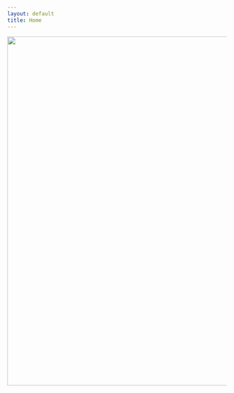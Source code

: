 ```yaml
---
layout: default
title: Home
---
```

<img src="{{site.url}}/assets/images/circles.png" style="width:800px;height:800px;margin-left=5%;" align="left">
